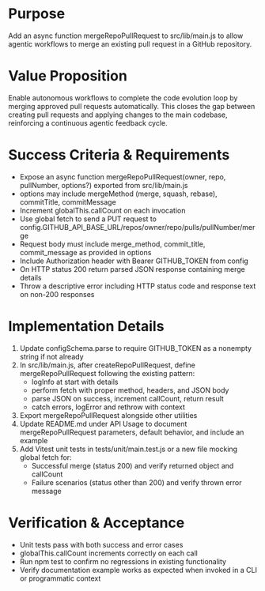 # Purpose
Add an async function mergeRepoPullRequest to src/lib/main.js to allow agentic workflows to merge an existing pull request in a GitHub repository.

# Value Proposition
Enable autonomous workflows to complete the code evolution loop by merging approved pull requests automatically. This closes the gap between creating pull requests and applying changes to the main codebase, reinforcing a continuous agentic feedback cycle.

# Success Criteria & Requirements

* Expose an async function mergeRepoPullRequest(owner, repo, pullNumber, options?) exported from src/lib/main.js
* options may include mergeMethod (merge, squash, rebase), commitTitle, commitMessage
* Increment globalThis.callCount on each invocation
* Use global fetch to send a PUT request to config.GITHUB_API_BASE_URL/repos/owner/repo/pulls/pullNumber/merge
* Request body must include merge_method, commit_title, commit_message as provided in options
* Include Authorization header with Bearer GITHUB_TOKEN from config
* On HTTP status 200 return parsed JSON response containing merge details
* Throw a descriptive error including HTTP status code and response text on non-200 responses

# Implementation Details

1. Update configSchema.parse to require GITHUB_TOKEN as a nonempty string if not already
2. In src/lib/main.js, after createRepoPullRequest, define mergeRepoPullRequest following the existing pattern:
   - logInfo at start with details
   - perform fetch with proper method, headers, and JSON body
   - parse JSON on success, increment callCount, return result
   - catch errors, logError and rethrow with context
3. Export mergeRepoPullRequest alongside other utilities
4. Update README.md under API Usage to document mergeRepoPullRequest parameters, default behavior, and include an example
5. Add Vitest unit tests in tests/unit/main.test.js or a new file mocking global fetch for:
   - Successful merge (status 200) and verify returned object and callCount
   - Failure scenarios (status other than 200) and verify thrown error message

# Verification & Acceptance

* Unit tests pass with both success and error cases
* globalThis.callCount increments correctly on each call
* Run npm test to confirm no regressions in existing functionality
* Verify documentation example works as expected when invoked in a CLI or programmatic context
